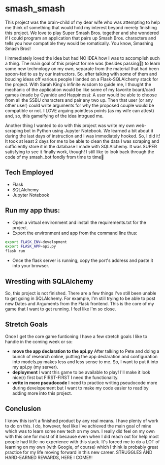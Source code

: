 # smash_smash

This project was the brain-child of my dear wife who was attempting to help me think of something that would hold my interest beyond merely finishing this project. We love to play Super Smash Bros. together and she wondered if I could program an application that pairs up Smash Bros. characters and tells you how compatible they would be romatically. You know, Smashing Smash Bros!

I immediately loved the idea but had NO IDEA how I was to accomplish such a thing. The main goal of this project for me was (besides passing💩) to learn some new technology on my own, separate from the material that had been spoon-fed to us by our instructors. So, after talking with some of them and boucing ideas off various people I landed on a Flask-SQLAlchemy stack for the project. With Sarah King's infinite wisdom to guide me, I thought the mechanic of the application would be like some of my favorite board/card games (made by Cyanide and Happiness): A user would be able to choose from all the SSBU characters and pair any two up. Then that user (or any other user) could write arguments for why the proposed couple would be compatible or not. I LOVE arguing pointless points (as my wife can attest) and, so, this gameifying of the idea intrgued me.

Another thing I wanted to do with this project was write my own web-scraping bot in Python using Jupyter Notebook. We learned a bit about it during the last days of instruction and I was immediately hooked. So, I did it! It took at least 2 days for me to be able to clean the data I was scraping and sufficiently store it in the database I made with SQLAlchemy. It was SUPER satisfying to see it finally work, though! I still like to look back through the code of my smash_bot fondly from time to time🤗

## Tech Employed
- Flask
- SQLAlchemy
- Jupyter Notebook

## Run my app thus:
- Open a virtual environment and install the requirements.txt for the project.
- Export the environment and app from the command line thus:
```bash
export FLASK_ENV=development
export FLASK_APP=api.py
flask run
```
- Once the flask server is running, copy the port's address and paste it into your browser.

## Wrestling with SQLAlchemy
So, this project is not finished. There are a few things I've still been unable to get going in SQLAlchemy. For example, I'm still trying to be able to post new Dates and Arguments from the Flask frontend. This is the core of my game that I want to get running. I feel like I'm so close.

## Stretch Goals
Once I get the core game funtioning I have a few stretch goals I like to handle in the coming week or so:
- **move the app declaration to the api.py** After talking to Pete and doing a bunch of research online, putting the app declaration and configuration into models.py makes less and less sense to me. So, I want to put it into my api.py (my server).
- **deployment** I want this game to be available to play! I'll make it look nice(r) first but FIRST-FIRST I need the functionality.
- **write in more pseudocode** I need to practice writing pseudocode more during developement but I want to make my code easier to read by adding more into this project.

## Conclusion
I know this isn't a finished product by any real means. I have plenty of work to do on this. I do, however, feel like I've achieved the main goal of mine which was to learn some new tech on my own. I really did feel on my own with this one for most of it because even when I did reach out for help most people had little-no experience with this stack. It's forced me to do a LOT of learning on my own (with Google, of course) which I think is probably great practice for my life moving forward in this new career.
STRUGGLES AND HARD-EARNED REWARDS, HERE I COME!!!
